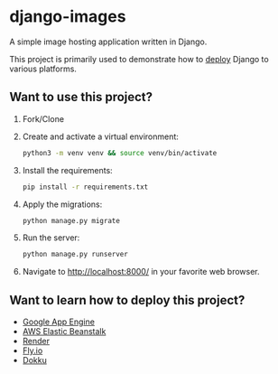 # django-images

A simple image hosting application written in Django.

This project is primarily used to demonstrate how to [deploy](https://github.com/duplxey/django-images#want-to-learn-how-to-deploy-this-project) Django to various platforms.

## Want to use this project?

1. Fork/Clone

2. Create and activate a virtual environment:

    ```sh
    python3 -m venv venv && source venv/bin/activate
    ```

3. Install the requirements:

    ```sh
    pip install -r requirements.txt
    ```

4. Apply the migrations:

    ```sh
    python manage.py migrate
    ```

5. Run the server:

    ```sh
    python manage.py runserver
    ```
    
 6. Navigate to [http://localhost:8000/](http://localhost:8000/) in your favorite web browser.

## Want to learn how to deploy this project?

- [Google App Engine](https://testdriven.io/blog/django-gae/)
- [AWS Elastic Beanstalk](https://testdriven.io/blog/django-elastic-beanstalk/)
- [Render](https://testdriven.io/blog/django-render/)
- [Fly.io](https://testdriven.io/blog/django-fly/)
- [Dokku](https://testdriven.io/blog/django-dokku/)

